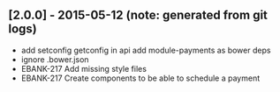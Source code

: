 ## [2.0.0] - 2015-05-12 (note: generated from git logs)

 - add setconfig getconfig in api add module-payments as bower deps
 - ignore  .bower.json
 - EBANK-217 Add missing style files
 - EBANK-217 Create components to be able to schedule a payment
